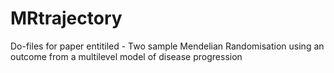 # MRtrajectory
Do-files for paper entitiled - Two sample Mendelian Randomisation using an outcome from a multilevel model of disease progression
